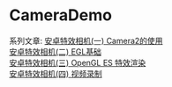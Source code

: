 # CameraDemo

系列文章:
 [安卓特效相机(一) Camera2的使用](https://www.jianshu.com/p/59dfe155d5e0)  
 [安卓特效相机(二) EGL基础](https://www.jianshu.com/p/81220d61d1bc)  
 [安卓特效相机(三) OpenGL ES 特效渲染](https://www.jianshu.com/p/317ee9355974)  
 [安卓特效相机(四) 视频录制](https://www.jianshu.com/p/f8570c896ca8)
